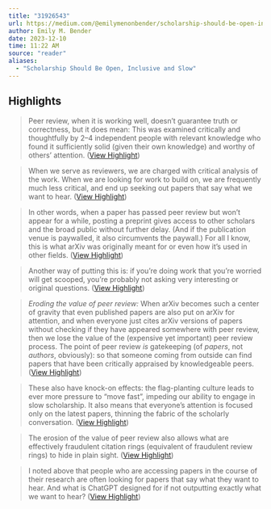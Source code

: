 ```yaml
---
title: "31926543"
url: https://medium.com/@emilymenonbender/scholarship-should-be-open-inclusive-and-slow-15ab6ce1d74c
author: Emily M. Bender
date: 2023-12-10
time: 11:22 AM
source: "reader"
aliases:
  - "Scholarship Should Be Open, Inclusive and Slow"
---
```

## Highlights
> Peer review, when it is working well, doesn’t guarantee truth or correctness, but it does mean: This was examined critically and thoughtfully by 2–4 independent people with relevant knowledge who found it sufficiently solid (given their own knowledge) and worthy of others’ attention. ([View Highlight](https://read.readwise.io/read/01h9p194158eg61pvz79cb2775))

> When we serve as reviewers, we are charged with critical analysis of the work. When we are looking for work to build on, we are frequently much less critical, and end up seeking out papers that say what we want to hear. ([View Highlight](https://read.readwise.io/read/01h9p19f033qzb423rdgthqw9e))

> In other words, when a paper has passed peer review but won’t appear for a while, posting a preprint gives access to other scholars and the broad public without further delay. (And if the publication venue is paywalled, it also circumvents the paywall.) For all I know, this is what arXiv was originally meant for or even how it’s used in other fields. ([View Highlight](https://read.readwise.io/read/01h9p1bseaxjy9pf22x2ngxvkp))

> Another way of putting this is: if you’re doing work that you’re worried will get scooped, you’re probably not asking very interesting or original questions. ([View Highlight](https://read.readwise.io/read/01h9p1dfx67vrbygnnry02yjef))

> *Eroding the value of peer review:* When arXiv becomes such a center of gravity that even published papers are also put on arXiv for attention, and when everyone just cites arXiv versions of papers without checking if they have appeared somewhere with peer review, then we lose the value of the (expensive yet important) peer review process. The point of peer review *is* gatekeeping (of *papers*, not *authors*, obviously): so that someone coming from outside can find papers that have been critically appraised by knowledgeable peers. ([View Highlight](https://read.readwise.io/read/01h9p1e3xy20b7xc49t7rmrzjy))

> These also have knock-on effects: the flag-planting culture leads to ever more pressure to “move fast”, impeding our ability to engage in slow scholarship. It also means that everyone’s attention is focused only on the latest papers, thinning the fabric of the scholarly conversation. ([View Highlight](https://read.readwise.io/read/01h9p1ef9ag2ht6fjbt6w5gdvs))

> The erosion of the value of peer review also allows what are effectively fraudulent citation rings (equivalent of fraudulent review rings) to hide in plain sight. ([View Highlight](https://read.readwise.io/read/01h9p1emnknem4ycvgnkhv9dz3))

> I noted above that people who are accessing papers in the course of their research are often looking for papers that say what they want to hear. And what is ChatGPT designed for if not outputting exactly what we want to hear? ([View Highlight](https://read.readwise.io/read/01h9p1gbqf9x85nj39jd8w2eet))